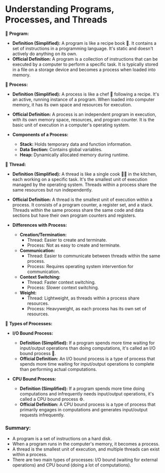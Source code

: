 # Understanding Programs, Processes, and Threads

📝 **Program:**

- **Definition (Simplified):** A program is like a recipe book 📖. It contains a set of instructions in a programming language. It's static and doesn't actively do anything on its own.
- **Official Definition:** A program is a collection of instructions that can be executed by a computer to perform a specific task. It is typically stored in a file on a storage device and becomes a process when loaded into memory.

🔄 **Process:**

- **Definition (Simplified):** A process is like a chef 🍳 following a recipe. It's an active, running instance of a program. When loaded into computer memory, it has its own space and resources for execution.
- **Official Definition:** A process is an independent program in execution, with its own memory space, resources, and program counter. It is the basic unit of execution in a computer's operating system.

- **Components of a Process:**
  - **Stack:** Holds temporary data and function information.
  - **Data Section:** Contains global variables.
  - **Heap:** Dynamically allocated memory during runtime.

🔄 **Thread:**

- **Definition (Simplified):** A thread is like a single cook 🧑‍🍳 in the kitchen, each working on a specific task. It's the smallest unit of execution managed by the operating system. Threads within a process share the same resources but run independently.
- **Official Definition:** A thread is the smallest unit of execution within a process. It consists of a program counter, a register set, and a stack. Threads within the same process share the same code and data sections but have their own program counters and registers.

- **Differences with Process:**
  - **Creation/Termination:**
    - Thread: Easier to create and terminate.
    - Process: Not as easy to create and terminate.
  - **Communication:**
    - Thread: Easier to communicate between threads within the same process.
    - Process: Requires operating system intervention for communication.
  - **Context Switching:**
    - Thread: Faster context switching.
    - Process: Slower context switching.
  - **Weight:**
    - Thread: Lightweight, as threads within a process share resources.
    - Process: Heavyweight, as each process has its own set of resources.

🔄 **Types of Processes:**

- **I/O Bound Process:**

  - **Definition (Simplified):** If a program spends more time waiting for input/output operations than doing computations, it's called an I/O bound process 🔄.
  - **Official Definition:** An I/O bound process is a type of process that spends more time waiting for input/output operations to complete than performing actual computations.

- **CPU Bound Process:**
  - **Definition (Simplified):** If a program spends more time doing computations and infrequently needs input/output operations, it's called a CPU bound process ⚙️.
  - **Official Definition:** A CPU bound process is a type of process that primarily engages in computations and generates input/output requests infrequently.

### Summary:

- A program is a set of instructions on a hard disk.
- When a program runs in the computer's memory, it becomes a process.
- A thread is the smallest unit of execution, and multiple threads can exist within a process.
- There are two main types of processes: I/O bound (waiting for external operations) and CPU bound (doing a lot of computations).
